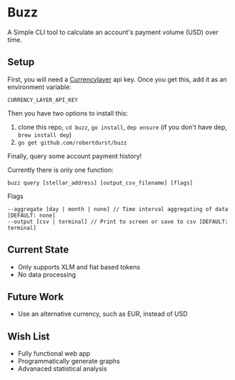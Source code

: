 # Buzz
A Simple CLI tool to calculate an account's payment volume (USD) over time. 

## Setup
First, you will need a [Currencylayer](https://currencylayer.com/) api key.
Once you get this, add it as an environment variable:
```
CURRENCY_LAYER_API_KEY
```
Then you have two options to install this:

1. clone this repo, `cd buzz`, `go install`, `dep ensure` (if you don't have dep, `brew install dep`)
2. `go get github.com/robertdurst/buzz`

Finally, query some account payment history!

Currently there is only one function:
```
buzz query [stellar_address] [output_csv_filename] [flags]
```

Flags
```
--aggregate [day | month | none] // Time interval aggregating of data [DEFAULT: none]
--output [csv | terminal] // Print to screen or save to csv [DEFAULT: terminal]
```

## Current State
* Only supports XLM and fiat based tokens
* No data processing

## Future Work
* Use an alternative currency, such as EUR, instead of USD

## Wish List
* Fully functional web app
* Programmatically generate graphs
* Advanaced statistical analysis